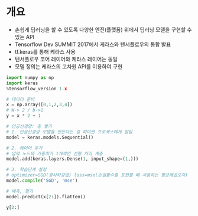 # 개요

- 손쉽게 딥러닝을 할 수 있도록 다양한 엔진(플랫폼) 위에서 딥러닝 모델을 구현할 수 있는 API
- Tensorflow Dev SUMMIT 2017에서 케라스와 텐서플로우의 통합 발표
- tf.keras를 통해 케라스 사용
- 텐서플로우 코어 레이어와 케라스 레이어는 동일
- 모델 정의는 케라스의 고차원 API를 이용하여 구현

```python
import numpy as np
import keras
%tensorflow_version 1.x 

# 데이터 준비
x = np.array([0,1,2,3,4])
# W-> 2 / b->1
y = x * 2 + 1

# 인공신경망: 층 쌓기
# 1. 인공신경망 모델을 만든다는 걸 파이썬 프로세스에게 알림
model = keras.models.Sequential()

# 2. 레이어 추가
# 입력 노드와 가중치가 1개씩인 선형 처리 계층
model.add(keras.layers.Dense(1, input_shape=(1,)))

# 3. 학습단계 설정
# optimizer=SGD(경사하강법) loss=mse(손실함수를 표현할 때 사용하는 평균제곱오차)
model.compile('SGD', 'mse')

# 예측, 평가
model.predict(x[2:]).flatten()

y[2:]
```

